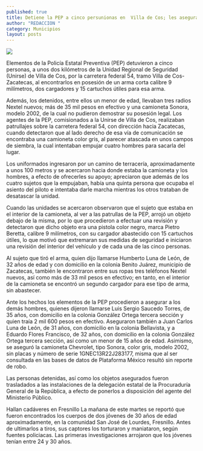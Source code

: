 ```yaml
---
published: true
title: Detiene la PEP a cinco persunionas en  Villa de Cos; les aseguran un arma
author: "REDACCION "
category: Municipios
layout: posts
---
```


![](http://i.imgur.com/yZjTUwrm.jpg)

Elementos de la Policía Estatal Preventiva (PEP) detuvieron a cinco personas, a unos dos kilómetros de la Unidad Regional de Seguridad (Unirse) de Villa de Cos, por la carretera federal 54, tramo Villa de Cos-Zacatecas, al encontrarlos en posesión de un arma corta calibre 9 milímetros, dos cargadores y 15 cartuchos útiles para esa arma.

Además, los detenidos, entre ellos un menor de edad, llevaban tres radios Nextel nuevos; más de 35 mil pesos en efectivo y una camioneta Sonora, modelo 2002, de la cual no pudieron demostrar su posesión legal.
Los agentes de la PEP, comisionados a la Unirse de Villa de Cos, realizaban patrullajes sobre la carretera federal 54, con dirección hacia Zacatecas, cuando detectaron que al lado derecho de esa vía de comunicación se encontraba una camioneta color gris, al parecer atascada en unos campos de siembra, la cual intentaban empujar cuatro hombres para sacarla del lugar.

Los uniformados ingresaron por un camino de terracería, aproximadamente a unos 100 metros y se acercaron hacia donde estaba la camioneta y los hombres, a efecto de ofrecerles su apoyo; apreciaron que además de los cuatro sujetos que la empujaban, había una quinta persona que ocupaba el asiento del piloto e intentaba darle marcha mientras los otros trataban de desatascar la unidad.

Cuando las unidades se acercaron observaron que el sujeto que estaba en el interior de la camioneta, al ver a las patrullas de la PEP, arrojó un objeto debajo de la misma, por lo que procedieron a efectuar una revisión y detectaron que dicho objeto era una pistola color negro, marca Pietro Beretta, calibre 9 milímetros, con su cargador abastecido con 15 cartuchos útiles, lo que motivó que extremaran sus medidas de seguridad e iniciaron una revisión del interior del vehículo y de cada una de las cinco personas.

Al sujeto que tiró el arma, quien dijo llamarse Humberto Luna de León, de 32 años de edad y con domicilio en la colonia Benito Juárez, municipio de Zacatecas, también le encontraron entre sus ropas tres teléfonos Nextel nuevos, así como más de 33 mil pesos en efectivo; en tanto, en el interior de la camioneta se encontró un segundo cargador para ese tipo de arma, sin abastecer.

Ante los hechos los elementos de la PEP procedieron a asegurar a los demás hombres, quienes dijeron llamarse Luis Sergio Saucedo Torres, de 35 años, con domicilio en la colonia González Ortega tercera sección y quien traía 2 mil 600 pesos en efectivo.
Aseguraron también a Juan Carlos Luna de León, de 31 años, con domicilio en la colonia Bellavista, y a Eduardo Flores Francisco, de 32 años, con domicilio en la colonia González Ortega tercera sección, así como un menor de 15 años de edad.
Asimismo, se aseguró la camioneta Chevrolet, tipo Sonora, color gris, modelo 2002, sin placas y número de serie 1GNEC13R22J283177, misma que al ser consultada en las bases de datos de Plataforma México resultó sin reporte de robo.

Las personas detenidas, así como los objetos asegurados fueron trasladados a las instalaciones de la delegación estatal de la Procuraduría General de la República, a efecto de ponerlos a disposición del agente del Ministerio Público.

Hallan cadáveres en Fresnillo
La mañana de este martes se reportó que fueron encontrados los cuerpos de dos jóvenes de 30 años de edad aproximadamente, en la comunidad San José de Lourdes, Fresnillo.
Antes de ultimarlos a tiros, sus captores los torturaron y maniataron, según fuentes policiacas. 
Las primeras investigaciones arrojaron que los jóvenes tenían entre 24 y 30 años.
